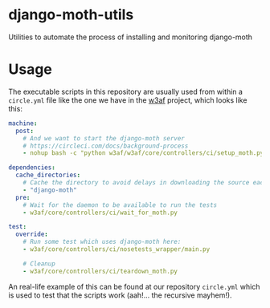django-moth-utils
=================

Utilities to automate the process of installing and monitoring django-moth

Usage
=====

The executable scripts in this repository are usually used from within a `circle.yml` file
like the one we have in the [w3af](https://raw.github.com/andresriancho/w3af/) project,
which looks like this:

```yaml
machine:
  post:
    # And we want to start the django-moth server
    # https://circleci.com/docs/background-process
    - nohup bash -c "python w3af/w3af/core/controllers/ci/setup_moth.py &" > $CIRCLE_ARTIFACTS/setup-moth-nohup.log

dependencies:
  cache_directories:
    # Cache the directory to avoid delays in downloading the source each time
    - "django-moth"
  pre:
    # Wait for the daemon to be available to run the tests
    - w3af/core/controllers/ci/wait_for_moth.py

test:
  override:
    # Run some test which uses django-moth here:
    - w3af/core/controllers/ci/nosetests_wrapper/main.py

    # Cleanup
    - w3af/core/controllers/ci/teardown_moth.py
```

An real-life example of this can be found at our repository `circle.yml` which is used to test
that the scripts work (aah!... the recursive mayhem!).